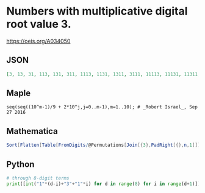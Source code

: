 # Numbers with multiplicative digital root value 3\.
https://oeis.org/A034050
## JSON
```JSON
[3, 13, 31, 113, 131, 311, 1113, 1131, 1311, 3111, 11113, 11131, 11311, 13111, 31111, 111113, 111131, 111311, 113111, 131111, 311111, 1111113, 1111131, 1111311, 1113111, 1131111, 1311111, 3111111, 11111113, 11111131, 11111311, 11113111]
```
## Maple
```Maple
seq(seq((10^m-1)/9 + 2*10^j,j=0..m-1),m=1..10); # _Robert Israel_, Sep 27 2016
```
## Mathematica
```Mathematica
Sort[Flatten[Table[FromDigits/@Permutations[Join[{3},PadRight[{},n,1]]],{n,0,8}]]] (* _Harvey P. Dale_, Jul 16 2012 *)
```
## Python
```Python
# through 8-digit terms
print([int("1"*(d-i)+"3"+"1"*i) for d in range(8) for i in range(d+1)]) # _Michael S. Branicky_, Mar 13 2021
```

